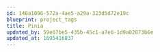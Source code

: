 ```yaml
---
id: 148a1096-572a-4ae5-a29a-323d5d72e19c
blueprint: project_tags
title: Pinia
updated_by: 59e67be5-435b-45c1-a7e6-1d9a02873b6e
updated_at: 1695416837
---
```

